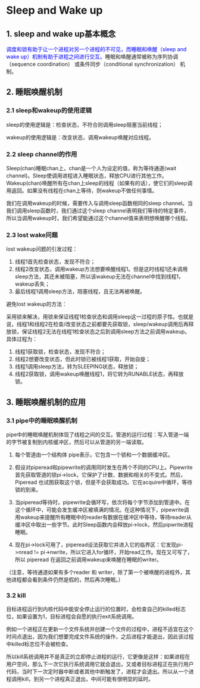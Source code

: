 # Sleep and Wake up
## 1. sleep and wake up基本概念
<font color=#0000ff>调度和锁有助于让一个进程对另一个进程的不可见，而睡眠和唤醒（sleep and wake up）机制有助于进程之间进行交互。</font>睡眠和唤醒通常被称为序列协调（sequence coordination） 或条件同步（conditional synchronization） 机制。

## 2. 睡眠唤醒机制
### 2.1 sleep和wakeup的使用逻辑
sleep的使用逻辑是：检查状态，不符合则调用sleep阻塞当前线程；

wakeup的使用逻辑是：改变状态，调用wakeup唤醒对应线程。

### 2.2 sleep channel的作用
Sleep(chan)睡眠chan上，chan是一个人为设定的值，称为等待通道(wait channel)。Sleep使调用进程进入睡眠状态，释放CPU进行其他工作。Wakeup(chan)唤醒所有在chan上sleep的线程（如果有的话），使它们的sleep调用返回。如果没有线程在chan上等待，则wakeup不做任何事情。

我们在调用wakeup的时候，需要传入与调用sleep函数相同的sleep channel。当我们调用sleep函数时，我们通过这个sleep channel表明我们等待的特定事件，所以当调用wakeup时，我们希望能通过这个channel值来表明想唤醒哪个线程。

### 2.3 lost wake问题
lost wakeup问题的引发过程：
1. 线程1首先检查状态，发现不符合；
2. 线程2改变状态，调用wakeup方法想要唤醒线程1。但是这时线程1还未调用sleep方法，其还未被阻塞，所以该wakeup无法在channel中找到线程1，wakeup丢失；
3. 最后线程1调用sleep方法，阻塞线程，且无法再被唤醒。

避免lost wakeup的方法：

采用锁来解决，用锁来保证线程1检查状态和调用sleep这一过程的原子性。也就是说，线程1和线程2在检查/改变状态之前都要先获取锁，sleep/wakeup调用后再释放锁，保证线程2无法在线程1检查状态之后到调用sleep方法之前调用wakeup。具体过程为：
1. 线程1获取锁，检查状态，发现不符合；
2. 线程2想要改变状态，但此时锁已被线程1获取，开始自旋；
3. 线程1调用sleep方法，转为SLEEPING状态，释放锁；
4. 线程2获取锁，调用wakeup唤醒线程1，将它转为RUNABLE状态，再释放锁。

## 3. 睡眠唤醒机制的应用
### 3.1 pipe中的睡眠唤醒机制
pipe中的睡眠唤醒机制体现了线程之间的交互。管道的运行过程：写入管道一端的字节被复制到内核缓冲区，然后可以从管道的另一端读取。

1. 每个管道由一个结构体 pipe表示，它包含一个锁和一个数据缓冲区。

2. 假设对piperead和pipewrite的调用同时发生在两个不同的CPU上。Pipewrite首先获取管道的锁pi->lock，它保护了计数、数据和相关的不变式。然后，Piperead 也试图获取这个锁，但是不会获取成功。它在acquire中循环，等待锁的到来。

3. 当piperead等待时，pipewrite会循环写，依次将每个字节添加到管道中。在这个循环中，可能会发生缓冲区被填满的情况。在这种情况下，pipewrite调用wakeup来提醒所有睡眠中的reader有数据在缓冲区中等待，等待reader从缓冲区中取出一些字节。此时Sleep函数内会释放pi->lock，然后pipwrite进程睡眠。

4. 现在pi->lock可用了，piperead设法获取它并进入它的临界区：它发现pi->nread != pi->nwrite，所以它进入for循环，开始read工作。现在又可写了，所以 piperead 在返回之前调用wakeup来唤醒在睡眠的writer。

（注意，等待通道如果有多个reader 和 writer，除了第一个被唤醒的进程外，其他进程都会看到条件仍然是假的，然后再次睡眠。）

### 3.2 kill
目标进程运行到内核代码中能安全停止运行的位置时，会检查自己的killed标志位，如果设置为1，目标进程会自愿的执行exit系统调用。

例如一个进程正在更新一个文件系统并创建一个文件的过程中，进程不适宜在这个时间点退出，因为我们想要完成文件系统的操作，之后进程才能退出，因此该过程中killed标志位不会被检查。

所以kill系统调用并不是真正的立即停止进程的运行，它更像是这样：如果进程在用户空间，那么下一次它执行系统调用它就会退出，又或者目标进程正在执行用户代码，当时下一次定时器中断或者其他中断触发了，进程才会退出。所以从一个进程调用kill，到另一个进程真正退出，中间可能有很明显的延时。
